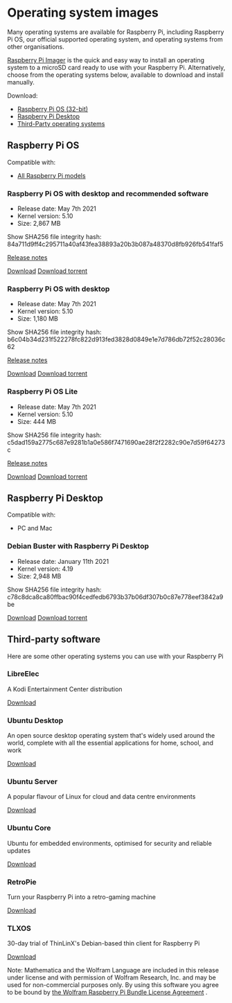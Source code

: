 # Operating system images

Many operating systems are available for Raspberry Pi, including Raspberry Pi OS, our official supported operating system, and operating systems from other organisations.

[Raspberry Pi Imager](/software/)
is the quick and easy way to install an operating system to a microSD card ready to use with your Raspberry Pi. Alternatively, choose from the operating systems below, available to download and install manually.

Download:
- [Raspberry Pi OS (32-bit)](#raspberry-pi-os-32-bit)
- [Raspberry Pi Desktop](#raspberry-pi-desktop)
- [Third-Party operating systems](#third-party-software)

## Raspberry Pi OS

Compatible with:

- [All Raspberry Pi models](/products/)

### Raspberry Pi OS with desktop and recommended software
- Release date:
May 7th 2021
- Kernel version:
5.10
- Size:
2,867
MB

Show
SHA256
file integrity hash:
84a711d9ff4c295711a40af43fea38893a20b3b087a48370d8fb926fb541faf5

[Release notes](https://downloads.raspberrypi.org/raspios_full_armhf/release_notes.txt)

[Download](https://downloads.raspberrypi.org/raspios_full_armhf/images/raspios_full_armhf-2021-05-28/2021-05-07-raspios-buster-armhf-full.zip)
[Download torrent](https://downloads.raspberrypi.org/raspios_full_armhf/images/raspios_full_armhf-2021-05-28/2021-05-07-raspios-buster-armhf-full.zip.torrent)

### Raspberry Pi OS with desktop
- Release date:
May 7th 2021
- Kernel version:
5.10
- Size:
1,180
MB

Show
SHA256
file integrity hash:
b6c04b34d231f522278fc822d913fed3828d0849e1e7d786db72f52c28036c62

[Release notes](https://downloads.raspberrypi.org/raspios_armhf/release_notes.txt)

[Download](https://downloads.raspberrypi.org/raspios_armhf/images/raspios_armhf-2021-05-28/2021-05-07-raspios-buster-armhf.zip)
[Download torrent](https://downloads.raspberrypi.org/raspios_armhf/images/raspios_armhf-2021-05-28/2021-05-07-raspios-buster-armhf.zip.torrent)

### Raspberry Pi OS Lite
- Release date:
May 7th 2021
- Kernel version:
5.10
- Size:
444
MB

Show
SHA256
file integrity hash:
c5dad159a2775c687e9281b1a0e586f7471690ae28f2f2282c90e7d59f64273c

[Release notes](https://downloads.raspberrypi.org/raspios_lite_armhf/release_notes.txt)

[Download](https://downloads.raspberrypi.org/raspios_lite_armhf/images/raspios_lite_armhf-2021-05-28/2021-05-07-raspios-buster-armhf-lite.zip)
[Download torrent](https://downloads.raspberrypi.org/raspios_lite_armhf/images/raspios_lite_armhf-2021-05-28/2021-05-07-raspios-buster-armhf-lite.zip.torrent)

## Raspberry Pi Desktop

Compatible with:

- PC and Mac

### Debian Buster with Raspberry Pi Desktop
- Release date:
January 11th 2021
- Kernel version:
4.19
- Size:
2,948
MB

Show
SHA256
file integrity hash:
c78c8dca8ca80ffbac90f4cedfedb6793b37b06df307b0c87e778eef3842a9be

[Download](https://downloads.raspberrypi.org/rpd_x86/images/rpd_x86-2021-01-12/2021-01-11-raspios-buster-i386.iso)
[Download torrent](https://downloads.raspberrypi.org/rpd_x86/images/rpd_x86-2021-01-12/2021-01-11-raspios-buster-i386.iso.torrent)

## Third-party software

Here are some other operating systems you can use with your Raspberry Pi

### LibreElec

A Kodi Entertainment Center distribution

[Download](https://libreelec.tv/)

### Ubuntu Desktop

An open source desktop operating system that's widely used around the world, complete with all the essential applications for home, school, and work

[Download](https://ubuntu.com/download/raspberry-pi)

### Ubuntu Server

A popular flavour of Linux for cloud and data centre environments

[Download](https://ubuntu.com/download/raspberry-pi)

### Ubuntu Core

Ubuntu for embedded environments, optimised for security and reliable updates

[Download](https://ubuntu.com/download/raspberry-pi-core)

### RetroPie

Turn your Raspberry Pi into a retro-gaming machine

[Download](https://retropie.org.uk/)

### TLXOS

30-day trial of ThinLinX's Debian-based thin client for Raspberry Pi

[Download](https://thinlinx.com/)

Note: Mathematica and the Wolfram Language are included in this release under license and with permission of Wolfram Research, Inc. and may be used for non-commercial purposes only. By using this software you agree to be bound by
[the Wolfram Raspberry Pi Bundle License Agreement](https://www.wolfram.com/legal/agreements/wolfram-mathematica-raspberry-pi.html)
.
